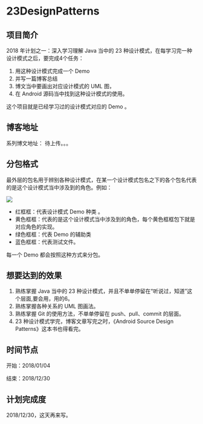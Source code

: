 # 23DesignPatterns

## 项目简介 ##

2018 年计划之一：深入学习理解 Java 当中的 23 种设计模式，在每学习完一种设计模式之后，要完成4个任务：

1. 用这种设计模式完成一个 Demo 
2. 并写一篇博客总结
3. 博文当中要画出对应设计模式的 UML 图，
4. 在 Android 源码当中找到这种设计模式的使用。

这个项目就是已经学习过的设计模式对应的 Demo 。

## 博客地址 ##

系列博文地址： 待上传。。。

## 分包格式 ##

最外层的包名用于辨别各种设计模式，在某一个设计模式包名之下的各个包名代表的是这个设计模式当中涉及到的角色。例如：

![](https://i.imgur.com/n7tljM5.png)

- 红框框：代表设计模式 Demo 种类 。
- 黄色框框：代表的是这个设计模式当中涉及到的角色，每个黄色框框包下就是对应角色的实现。
- 绿色框框：代表 Demo 的辅助类
- 蓝色框框：代表测试文件。

每一个 Demo 都会按照这种方式来分包。


## 想要达到的效果 ##

1. 熟练掌握 Java 当中的 23 种设计模式，并且不单单停留在“听说过，知道”这个层面,要会用，用的6。
3. 熟练掌握各种关系的 UML 图画法。
4. 熟练掌握 Git 的使用方法，不单单停留在 push、pull、commit 的层面。
5. 23 种设计模式学完，博客文章写完之时，《Android Source Design Patterns》这本书也得看完。

## 时间节点 ##

开始：2018/01/04

结束：2018/12/30

## 计划完成度 ##

2018/12/30，这天再来写。
